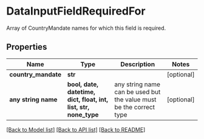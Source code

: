 # DataInputFieldRequiredFor

Array of CountryMandate names for which this field is required.

## Properties
Name | Type | Description | Notes
------------ | ------------- | ------------- | -------------
**country_mandate** | **str** |  | [optional] 
**any string name** | **bool, date, datetime, dict, float, int, list, str, none_type** | any string name can be used but the value must be the correct type | [optional]

[[Back to Model list]](../README.md#documentation-for-models) [[Back to API list]](../README.md#documentation-for-api-endpoints) [[Back to README]](../README.md)


